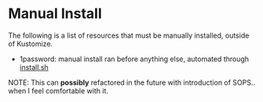 # Manual Install

The following is a list of resources that must be manually installed, outside of Kustomize. 

- 1password: manual install ran before anything else, automated through [install.sh](./1password/install.sh)

NOTE: This can __possibly__ refactored in the future with introduction of SOPS.. when I feel comfortable with it.
